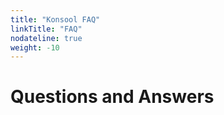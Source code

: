 ```yaml
---
title: "Konsool FAQ"
linkTitle: "FAQ"
nodateline: true
weight: -10
---
```



# Questions and Answers